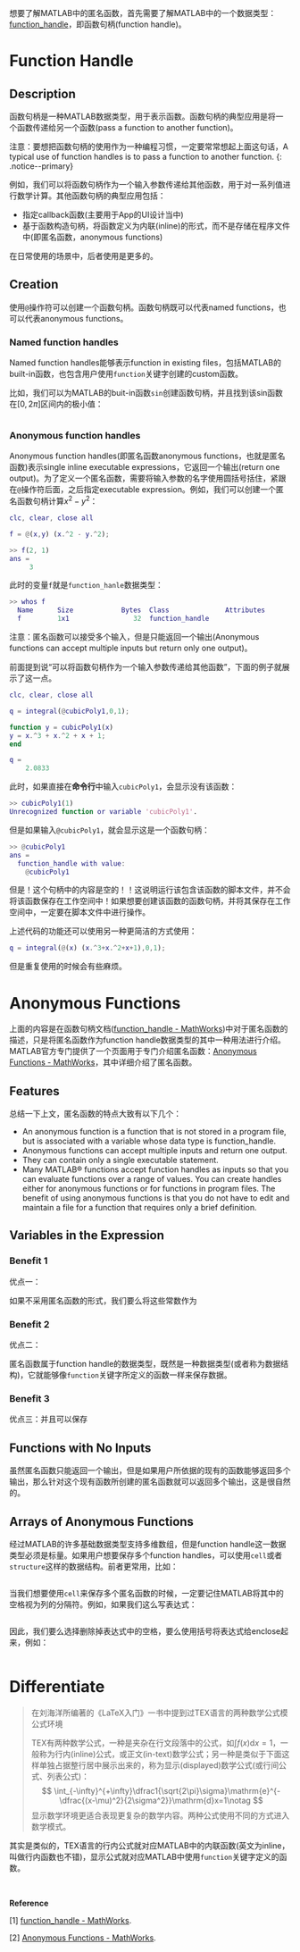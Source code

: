 想要了解MATLAB中的匿名函数，首先需要了解MATLAB中的一个数据类型：[function_handle](https://ww2.mathworks.cn/help/matlab/ref/function_handle.html)，即函数句柄(function handle)。

# Function Handle

## Description

函数句柄是一种MATLAB数据类型，用于表示函数。函数句柄的典型应用是将一个函数传递给另一个函数(pass a function to another function)。

注意：要想把函数句柄的使用作为一种编程习惯，一定要常常想起上面这句话，A typical use of function handles is to pass a function to another function.
{: .notice--primary}

例如，我们可以将函数句柄作为一个输入参数传递给其他函数，用于对一系列值进行数学计算。其他函数句柄的典型应用包括：

- 指定callback函数(主要用于App的UI设计当中)
- 基于函数构造句柄，将函数定义为内联(inline)的形式，而不是存储在程序文件中(即匿名函数，anonymous functions)

在日常使用的场景中，后者使用是更多的。

## Creation

使用`@`操作符可以创建一个函数句柄。函数句柄既可以代表named functions，也可以代表anonymous functions。

### Named function handles

Named function handles能够表示function in existing files，包括MATLAB的built-in函数，也包含用户使用`function`关键字创建的custom函数。

比如，我们可以为MATLAB的buit-in函数`sin`创建函数句柄，并且找到该sin函数在$[0,2\pi]$区间内的极小值：

```matlab
```

### Anonymous function handles

Anonymous function handles(即匿名函数anonymous functions，也就是匿名函数)表示single inline executable expressions，它返回一个输出(return one output)。为了定义一个匿名函数，需要将输入参数的名字使用圆括号括住，紧跟在`@`操作符后面，之后指定executable expression。例如，我们可以创建一个匿名函数句柄计算$x^2-y^2$：

```matlab
clc, clear, close all

f = @(x,y) (x.^2 - y.^2);
```

```matlab
>> f(2, 1)
ans =
     3
```
此时的变量`f`就是`function_hanle`数据类型：

```matlab
>> whos f
  Name      Size            Bytes  Class              Attributes
  f         1x1                32  function_handle
```

注意：匿名函数可以接受多个输入，但是只能返回一个输出(Anonymous functions can accept multiple inputs but return only one output)。

前面提到说“可以将函数句柄作为一个输入参数传递给其他函数”，下面的例子就展示了这一点。

```matlab
clc, clear, close all

q = integral(@cubicPoly1,0,1);

function y = cubicPoly1(x)
y = x.^3 + x.^2 + x + 1; 
end
```

```matlab
q =
    2.0833
```

此时，如果直接在**命令行**中输入`cubicPoly1`，会显示没有该函数：

```matlab
>> cubicPoly1(1)
Unrecognized function or variable 'cubicPoly1'.
```

但是如果输入`@cubicPoly1`，就会显示这是一个函数句柄：

```matlab
>> @cubicPoly1
ans =
  function_handle with value:
    @cubicPoly1
```

但是！这个句柄中的内容是空的！！这说明运行该包含该函数的脚本文件，并不会将该函数保存在工作空间中！如果想要创建该函数的函数句柄，并将其保存在工作空间中，一定要在脚本文件中进行操作。

上述代码的功能还可以使用另一种更简洁的方式使用：

```matlab
q = integral(@(x) (x.^3+x.^2+x+1),0,1);
```

但是重复使用的时候会有些麻烦。



# Anonymous Functions

上面的内容是在函数句柄文档([function_handle - MathWorks](https://ww2.mathworks.cn/help/matlab/ref/function_handle.html))中对于匿名函数的描述，只是将匿名函数作为function handle数据类型的其中一种用法进行介绍。MATLAB官方专门提供了一个页面用于专门介绍匿名函数：[Anonymous Functions - MathWorks](https://ww2.mathworks.cn/help/matlab/matlab_prog/anonymous-functions.html)，其中详细介绍了匿名函数。

## Features

总结一下上文，匿名函数的特点大致有以下几个：

- An anonymous function is a function that is not stored in a program file, but is associated with a variable whose data type is function_handle. 
- Anonymous functions can accept multiple inputs and return one output. 
- They can contain only a single executable statement.
- Many MATLAB® functions accept function handles as inputs so that you can evaluate functions over a range of values. You can create handles either for anonymous functions or for functions in program files. The benefit of using anonymous functions is that you do not have to edit and maintain a file for a function that requires only a brief definition.

## Variables in the Expression



### Benefit 1

优点一：

如果不采用匿名函数的形式，我们要么将这些常数作为

### Benefit 2

优点二：

匿名函数属于function handle的数据类型，既然是一种数据类型(或者称为数据结构)，它就能够像`function`关键字所定义的函数一样来保存数据。

### Benefit 3

优点三：并且可以保存



## Functions with No Inputs

虽然匿名函数只能返回一个输出，但是如果用户所依据的现有的函数能够返回多个输出，那么针对这个现有函数所创建的匿名函数就可以返回多个输出，这是很自然的。



## Arrays of Anonymous Functions

经过MATLAB的许多基础数据类型支持多维数组，但是function handle这一数据类型必须是标量。如果用户想要保存多个function handles，可以使用`cell`或者`structure`这样的数据结构。前者更常用，比如：

```matlab
```

当我们想要使用`cell`来保存多个匿名函数的时候，一定要记住MATLAB将其中的空格视为列的分隔符。例如，如果我们这么写表达式：

```matlab
```



因此，我们要么选择删除掉表达式中的空格，要么使用括号将表达式给enclose起来，例如：

```matlab
```















# Differentiate

> 在刘海洋所编著的《$\mathrm{LaTeX}$入门》一书中提到过$\mathrm{TEX}$语言的两种数学公式模公式环境
>
> $\mathrm{TEX}$有两种数学公式，一种是夹杂在行文段落中的公式，如$\int f(x)\mathrm{d}x=1$，一般称为行内(inline)公式，或正文(in-text)数学公式；另一种是类似于下面这样单独占据整行居中展示出来的，称为显示(displayed)数学公式(或行间公式、列表公式)：
> $$
> \int_{-\infty}^{+\infty}\dfrac1{\sqrt{2\pi}\sigma}\mathrm{e}^{-\dfrac{(x-\mu)^2}{2\sigma^2}}\mathrm{d}x=1\notag
> $$
> 显示数学环境更适合表现更复杂的数学内容。两种公式使用不同的方式进入数学模式。

其实是类似的，$\mathrm{TEX}$语言的行内公式就对应MATLAB中的内联函数(英文为inline，叫做行内函数也不错)，显示公式就对应MATLAB中使用`function`关键字定义的函数。

<br>

**Reference**

[1] [function_handle - MathWorks](https://ww2.mathworks.cn/help/matlab/ref/function_handle.html).

[2] [Anonymous Functions - MathWorks](https://ww2.mathworks.cn/help/matlab/matlab_prog/anonymous-functions.html).



